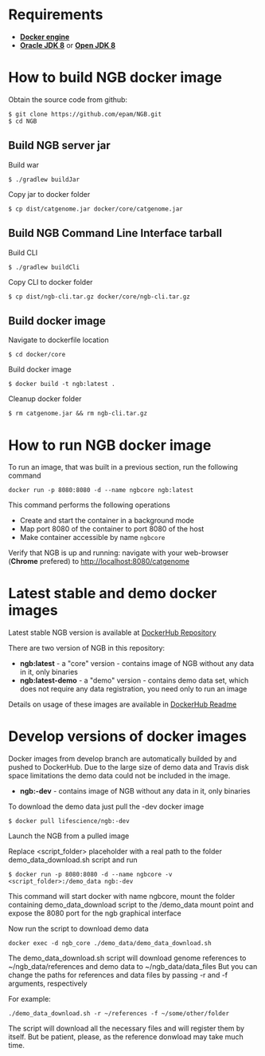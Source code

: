 # Requirements

* **[Docker engine](https://docs.docker.com/engine/installation/)**
* **[Oracle JDK 8](https://docs.oracle.com/javase/8/docs/technotes/guides/install/install_overview.html)** or **[Open JDK 8](http://openjdk.java.net/install/)**

# How to build NGB docker image

Obtain the source code from github:
```
$ git clone https://github.com/epam/NGB.git
$ cd NGB
```

## Build NGB server jar

Build war

```
$ ./gradlew buildJar
```

Copy jar to docker folder

```
$ cp dist/catgenome.jar docker/core/catgenome.jar
```

## Build NGB Command Line Interface tarball

Build CLI

```
$ ./gradlew buildCli
```

Copy CLI to docker folder

```
$ cp dist/ngb-cli.tar.gz docker/core/ngb-cli.tar.gz
```

## Build docker image

Navigate to dockerfile location

```
$ cd docker/core
```

Build docker image

```
$ docker build -t ngb:latest .
```

Cleanup docker folder

```
$ rm catgenome.jar && rm ngb-cli.tar.gz
```

# How to run NGB docker image

To run an image, that was built in a previous section, run the following command

```
docker run -p 8080:8080 -d --name ngbcore ngb:latest
```

This command performs the following operations
* Create and start the container in a background mode
* Map port 8080 of the container to port 8080 of the host 
* Make container accessible by name `ngbcore`

Verify that NGB is up and running: navigate with your web-browser (**Chrome** prefered) to [http://localhost:8080/catgenome](http://localhost:8080/catgenome)

# Latest stable and demo docker images

Latest stable NGB version is available at [DockerHub Repository](https://hub.docker.com/r/lifescience/ngb/)

There are two version of NGB in this repository:
* **ngb:latest** - a "core" version - contains image of NGB without any data in it, only binaries
* **ngb:latest-demo** - a "demo" version - contains demo data set, which does not require any data registration, you need only to run an image

Details on usage of these images are available in [DockerHub Readme](https://hub.docker.com/r/lifescience/ngb/)

# Develop versions of docker images

Docker images from develop branch are automatically builded by and pushed to DockerHub. 
Due to the large size of demo data and Travis disk space limitations the demo data could not be included in the image.  
* **ngb:-dev** - contains image of NGB without any data in it, only binaries

To download the demo data just pull the -dev docker image

```
$ docker pull lifescience/ngb:-dev 
```

Launch the NGB from a pulled image

Replace <script_folder> placeholder with a real path to the folder demo_data_download.sh script and run
```
$ docker run -p 8080:8080 -d --name ngbcore -v <script_folder>:/demo_data ngb:-dev
```
This command will start docker with name ngbcore, mount the folder containing demo_data_download script to the /demo_data mount point and expose the 8080 port for the ngb graphical interface

Now run the script to download demo data 
```
docker exec -d ngb_core ./demo_data/demo_data_download.sh
```
The demo_data_download.sh script will download genome references to ~/ngb_data/references and demo data to ~/ngb_data/data_files
But you can change the paths for references and data files by passing -r and -f arguments, respectively

For example:
```
./demo_data_download.sh -r ~/references -f ~/some/other/folder  
```
The script will download all the necessary files and will register them by itself. But be  patient, please, as the reference donwload may take much time. 

